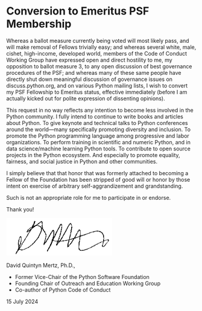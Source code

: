 # Conversion to Emeritus PSF Membership

Whereas a ballot measure currently being voted will most likely pass, and will
make removal of Fellows trivially easy; and whereas several white, male,
cishet, high-income, developed world, members of the Code of Conduct Working
Group have expressed open and direct hostility to me, my opposition to ballot
measure 3, to any open discussion of best governance procedures of the PSF; and
whereas many of these same people have directly shut down meaningful discussion
of governance issues on discuss.python.org, and on various Python mailing
lists, I wish to convert my PSF Fellowship to Emeritus status, effective
immediately (before I am actually kicked out for polite expression of
dissenting opinions).

This request in no way reflects any intention to become less involved in the
Python community. I fully intend to continue to write books and articles about
Python. To give keynote and technical talks to Python conferences around the
world—many specifically promoting diversity and inclusion. To promote the
Python programming language among progressive and labor organizations. To
perform training in scientific and numeric Python, and in data science/machine
learning Python tools. To contribute to open source projects in the Python
ecosystem. And especially to promote equality, fairness, and social justice in
Python and other communities.

I simply believe that that honor that was formerly attached to becoming a
Fellow of the Foundation has been stripped of good will or honor by those
intent on exercise of arbitrary self-aggrandizement and grandstanding.

Such is not an appropriate role for me to participate in or endorse.

Thank you!

![](dqm-sig.png)

David Quintyn Mertz, Ph.D.,

- Former Vice-Chair of the Python Software Foundation
- Founding Chair of Outreach and Education Working Group
- Co-author of Python Code of Conduct

15 July 2024
